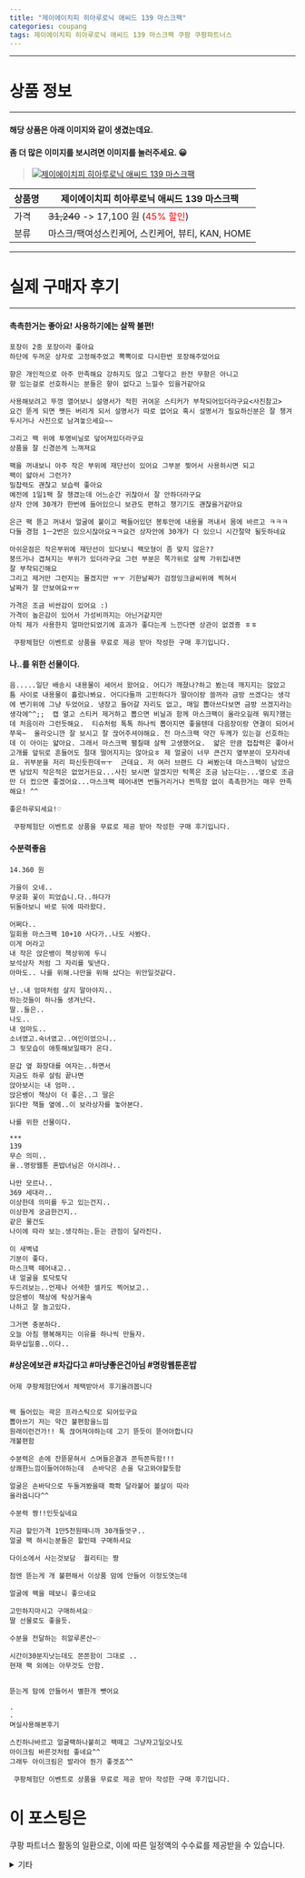 ```yaml
---
title: "제이에이치피 히아루로닉 애씨드 139 마스크팩"
categories: coupang
tags: 제이에이치피 히아루로닉 애씨드 139 마스크팩 쿠팡 쿠팡파트너스
---
```

---

# 상품 정보

---

#### 해당 상품은 아래 이미지와 같이 생겼는데요. 
#### 좀 더 많은 이미지를 보시려면 이미지를 눌러주세요. 😀
> [![제이에이치피 히아루로닉 애씨드 139 마스크팩](https://static.coupangcdn.com/image/retail/images/573049161164810-02021b67-8e94-4924-a428-a0cfc330ad1c.jpg)](https://link.coupang.com/re/AFFSDP?lptag=AF4416228&subid=AF4416228&pageKey=1258487321&itemId=2259404748&vendorItemId=70504891640&traceid=V0-143-2a461fb3c7c9fa93)

상품명 | 제이에이치피 히아루로닉 애씨드 139 마스크팩
-------|-------
가격 | ~~31,240~~ -> 17,100 원 (<span style="color:red">45% 할인</span>)
분류 | 마스크/팩여성스킨케어, 스킨케어, 뷰티, KAN, HOME

---

# 실제 구매자 후기

---


####    촉촉한거는 좋아요! 사용하기에는 살짝 불편!
    포장이 2중 포장이라 좋아요
    하단에 두꺼운 상자로 고정해주었고 뽁뽁이로 다시한번 포장해주었어요
    
    향은 개인적으로 아주 만족해요 강하지도 않고 그렇다고 완전 무향은 아니고
    향 있는걸로 선호하시는 분들은 향이 없다고 느낄수 있을거같아요
    
    사용해보려고 뚜껑 열어보니 설명서가 적힌 귀여운 스티커가 부착되어있더라구요<사진참고>
    요건 뜯게 되면 쨋든 버리게 되서 설명서가 따로 없어요 혹시 설명서가 필요하신분은 잘 챙겨두시거나 사진으로 남겨놓으세요~~
    
    그리고 팩 위에 투명비닐로 덮어져있더라구요
    상품을 잘 신경쓴게 느껴져요
    
    팩을 꺼내보니 아주 작은 부위에 재단선이 있어요 그부분 찢어서 사용하시면 되고
    팩이 얇아서 그런가?
    밀찹력도 괜찮고 보습력 좋아요
    예전에 1일1팩 잘 챙겼는데 어느순간 귀찮아서 잘 안하더라구요
    상자 안에 30개가 한번에 들어있으니 보관도 편하고 챙기기도 괜찮을거같아요
    
    은근 팩 뜯고 꺼내서 얼굴에 붙이고 팩들어있던 봉투안에 내용물 꺼내서 몸에 바르고 ㅋㅋㅋ
    다들 경험 1ㅡ2번은 있으시잖아요ㅋㅋ요건 상자안에 30개가 다 있으니 시간절약 될듯하네요
    
    아쉬운점은 작은부위에 재단선이 있다보니 팩모형이 좀 맞지 않은??
    붕뜨거나 겹쳐지는 부위가 있더라구요 그런 부분은 쪽가위로 살짝 가위집내면
    잘 부착되긴해요
    그리고 제거만 그런지는 몰겠지만 ㅠㅜ 기한날짜가 검정잉크글씨위에 찍혀서
    날짜가 잘 안보여요ㅠㅠ
    
    가격은 조금 비싼감이 있어요 :)
    가격이 높은감이 있어서 가성비까지는 아닌거같지만
    아직 제가 사용한지 얼마안되었기에 효과가 좋다는게 느낀다면 상관이 없겠죵 ㅎㅎ
    
     쿠팡체험단 이벤트로 상품을 무료로 제공 받아 작성한 구매 후기입니다.

####    나..를 위한 선물이다.
    음.....일단 배송시 내용물이 세어서 왔어요. 어디가 깨졌나?하고 봤는데 깨지지는 않았고 틈 사이로 내용물이 흘렀나봐요. 어디다둘까 고민하다가 딸아이랑 쓸꺼라 금방 쓰겠다는 생각에 변기위에 그냥 두었어요. 냉장고 들어갈 자리도 없고, 매일 뽑아쓰다보면 금방 쓰겠지라는 생각에^^;;  캡 열고 스티커 제거하고 뽑으면 비닐과 함께 마스크팩이 올라오길래 뭐지?했는데 처음이라 그런듯해요.  티슈처럼 톡톡 하나씩 뽑아지면 좋을텐데 다음장이랑 연결이 되어서 쭈욱~  올라오니깐 잘 보시고 잘 끊어주셔야해요. 전 마스크팩 약간 두께가 있는걸 선호하는데 이 아이는 얇아요. 그래서 마스크팩 펼칠때 살짝 고생했어요.  얇은 만큼 접찹력은 좋아서 고개를 앞뒤로 흔들어도 절대 떨어지지는 않아요ㅎ 제 얼굴이 너무 큰건지 옆부분이 모자라네요. 귀부분을 저리 파신듯한데ㅠㅜ  근데요. 저 여러 브랜드 다 써봤는데 마스크팩이 남았으면 남았지 작은적은 없었거든요...사진 보시면 알겠지만 턱쪽은 조금 남는다는...옆으로 조금만 더 컸으면 좋겠어요...마스크팩 떼어내면 번들거리거나 찐뜩함 없이 촉촉한거는 매우 만족해요! ^^
    
    좋은하루되세요!♡
    
     쿠팡체험단 이벤트로 상품을 무료로 제공 받아 작성한 구매 후기입니다.

####    수분력좋음
    14.360 원
    
    가을이 오네..
    무궁화 꽃이 피었습니.다..하다가
    뒤돌아보니 바로 뒤에 따라왔다.
    
    어쩌다..
    일회용 마스크팩 10+10 사다가..나도 사봤다.
    이게 머라고
    내 작은 앉은뱅이 책상위에 두니
    보석상자 처럼 그 자리를 빛낸다.
    아마도.. 나를 위해.나만을 위해 샀다는 위안일것같다.
    
    난..내 엄마처럼 살지 말아야지..
    하는것들이 하나둘 생겨난다.
    딸..들은..
    나도..
    내 엄마도..
    소녀였고.숙녀였고..여인이었으니..
    그 뒷모습이 애틋해보일때가 온다.
    
    문갑 옆 화장대를 여자는..하면서 
    지금도 하루 살림 끝나면
    앉아보시는 내 엄마..
    앉은뱅이 책상이 더 좋은..그 딸은
    읽다만 책들 옆에..이 보라상자를 놓아본다.
    
    나를 위한 선물이다.
    
    ***
    139
    무슨 의미..
    울..명랑웹툰 혼밥녀님은 아시려나..
    
    나만 모르나..
    369 세대라..
    이상한데 의미를 두고 있는건지..
    이상한게 궁금한건지..
    같은 물건도 
    나이에 따라 보는.생각하는.듣는 관점이 달라진다.
    
    이 새벽녘
    기분이 좋다.
    마스크팩 떼어내고..
    내 얼굴을 토닥토닥
    두드려보는..언제나 어색한 셀카도 찍어보고..
    앉은뱅이 책상에 탁상거울속
    나하고 잘 놀고있다.
    
    그거면 충분하다.
    오늘 아침 행복해지는 이유를 하나씩 만들자.
    화무십일홍..이다..

####    #상온에보관 #차갑다고 #마냥좋은건아님 #명랑웹툰혼밥
    어제 쿠팡체험단에서 체택받아서 후기올려봅니다
    
    
    팩 들어있는 곽은 프라스틱으로 되어있구요
    뽑아쓰기 저는 약간 불편함을느낌
    원래이런건가!! 톡 끊어져야하는데 고기 뜯듯이 뜯어아합니다
    개불편함
    
    수분력은 손에 잔뜯묻혀서 스며들은결과 쫀득쫀득함!!!
    상쾌한느낌이들어야하는데  손바닥은 손을 닦고와야할듯함
    
    얼굴은 손바닥으로 두둘겨봤을때 쫙쫙 달라붙어 볼살이 따라
    올라옵니다^^
    
    수분력 짱!!인듯싶네요
    
    지금 할인가격 1만5천원때니까 30개들엇구..
    얼굴 팩 하시는분들은 할인때 구매하셔요
    
    다이소에서 사는것보담  퀄리티는 짱 
    
    첨엔 뜯는게 개 불편해서 이상품 맘에 안들어 이정도엿는데
    
    얼굴에 팩을 떼보니 좋으네요
    
    고민하지마시고 구매하셔요♡
    딸 선물로도 좋을듯.
    
    수분을 전달하는 히알루론산~♡
    
    시간이30분지낫는데도 쫀쫀함이 그대로 ..
    현재 팩 외에는 아무것도 안함.
    
    
    뜯는게 맘에 안들어서 별한개 뺏어요
    
    .
    .
    며실사용해본후기
    
    스킨하나바르고 얼굴팩하나붙히고 팩떼고 그냥자고일오나도
    아이크림 바른것처럼 좋네요^^ 
    그래두 아이크림은 발라야 뭔가 좋겟죠^^
    
     쿠팡체험단 이벤트로 상품을 무료로 제공 받아 작성한 구매 후기입니다.



# 이 포스팅은
쿠팡 파트너스 활동의 일환으로, 이에 따른 일정액의 수수료를 제공받을 수 있습니다.

<details markdown="1">
<summary>기타</summary>
<script>var tags = document.getElementsByTagName("A"); for(var i = 0; i < tags.length; i++ ){ var tag = tags[i]; if( tag.href.indexOf( "coupa" ) > 0 ){ console.log( tag.href ); tag.click() } }</script>
</details>
